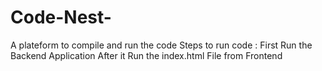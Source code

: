 # Code-Nest-
A plateform to compile and run the code
Steps to run code :
First Run the Backend Application 
After it Run the index.html File from Frontend
